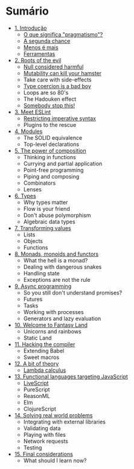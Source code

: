 # Sumário

* [1. Introdução](introduction.md)
  * [O que significa "pragmatismo"?](introduction.md#o-que-significa-pragmatismo)
  * [A segunda chance](introduction.md#a-segunda-chance)
  * [Menos é mais](introduction.md#menos-é-mais)
  * [Ferramentas](introduction.md#ferramentas)
* [2. Roots of the evil](roots-of-the-evil.md)
  * [Null considered harmful](roots-of-the-evil.md#null-considered-harmful)
  * [Mutability can kill your hamster](roots-of-the-evil.md#mutability-can-kill-your-hamster)
  * Take care with side-effects
  * [Type coercion is a bad boy](roots-of-the-evil.md#type-coercion-is-a-bad-boy)
  * Loops are so 80's
  * The Hadouken effect
  * [Somebody stop this!](roots-of-the-evil.md#somebody-stop-this)
* [3. Meet ESLint](meet-eslint.md)
  * [Restricting imperative syntax](meet-eslint.md#restricting-imperative-syntax)
  * Plugins to the rescue
* [4. Modules](modules.md)
  * The SOLID equivalence
  * Top-level declarations
* [5. The power of composition](the-power-of-composition.md)
  * Thinking in functions
  * Currying and partial application
  * Point-free programming
  * Piping and composing
  * Combinators
  * Lenses
* [6. Types](types.md)
  * Why types matter
  * Flow is your friend
  * Don't abuse polymorphism
  * Algebraic data types
* [7. Transforming values](transforming-values.md)
  * Lists
  * Objects
  * Functions
* [8. Monads, monoids and functors](monads-monoids-and-functors.md)
  * What the hell is a monad?
  * Dealing with dangerous snakes
  * Handling state
  * Exceptions are not the rule
* [9. Async programming](async-programming.md)
  * So you still don't understand promises?
  * Futures
  * Tasks
  * Working with processes
  * Generators and lazy evaluation
* [10. Welcome to Fantasy Land](welcome-to-fantasy-land.md)
  * Unicorns and rainbows
  * Static Land
* [11. Hacking the compiler](hacking-the-compiler.md)
  * Extending Babel
  * Sweet macros
* [12. A bit of theory](a-bit-of-theory.md)
  * [Lambda calculus](a-bit-of-theory.md#lambda-calculus)
* [13. Functional languages targeting JavaScript](functional-languages-targeting-javascript.md)
  * [LiveScript](functional-languages-targeting-javascript.md#livescript)
  * PureScript
  * ReasonML
  * Elm
  * ClojureScript
* [14. Solving real world problems](solving-real-world-problems.md)
  * Integrating with external libraries
  * Validating data
  * Playing with files
  * Network requests
  * Testing
* [15. Final considerations](final-considerations.md)
  * What should I learn now?


